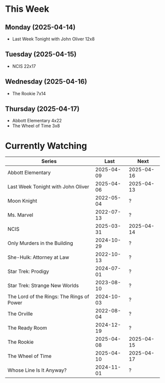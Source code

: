 # This Week

## Monday (2025-04-14)
- Last Week Tonight with John Oliver 12x8

## Tuesday (2025-04-15)
- NCIS 22x17

## Wednesday (2025-04-16)
- The Rookie 7x14

## Thursday (2025-04-17)
- Abbott Elementary 4x22
- The Wheel of Time 3x8

# Currently Watching

| Series | Last | Next |
| --- | --- | --- |
| Abbott Elementary | 2025-04-09 | 2025-04-16 |
| Last Week Tonight with John Oliver | 2025-04-06 | 2025-04-13 |
| Moon Knight | 2022-05-04 | ? |
| Ms. Marvel | 2022-07-13 | ? |
| NCIS | 2025-03-31 | 2025-04-14 |
| Only Murders in the Building | 2024-10-29 | ? |
| She-Hulk: Attorney at Law | 2022-10-13 | ? |
| Star Trek: Prodigy | 2024-07-01 | ? |
| Star Trek: Strange New Worlds | 2023-08-10 | ? |
| The Lord of the Rings: The Rings of Power | 2024-10-03 | ? |
| The Orville | 2022-08-04 | ? |
| The Ready Room | 2024-12-19 | ? |
| The Rookie | 2025-04-08 | 2025-04-15 |
| The Wheel of Time | 2025-04-10 | 2025-04-17 |
| Whose Line Is It Anyway? | 2024-11-01 | ? |

